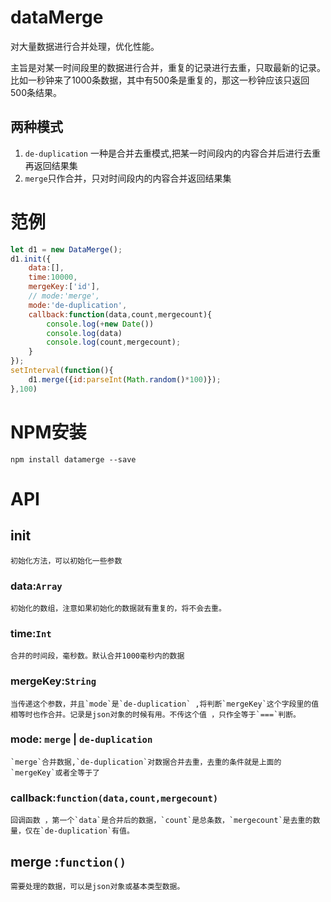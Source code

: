 # dataMerge
对大量数据进行合并处理，优化性能。

主旨是对某一时间段里的数据进行合并，重复的记录进行去重，只取最新的记录。比如一秒钟来了1000条数据，其中有500条是重复的，那这一秒钟应该只返回500条结果。
## 两种模式
1. `de-duplication` 一种是合并去重模式,把某一时间段内的内容合并后进行去重再返回结果集
2. `merge`只作合并，只对时间段内的内容合并返回结果集

# 范例
``` js
let d1 = new DataMerge();
d1.init({
    data:[],
    time:10000,
    mergeKey:['id'],
    // mode:'merge',
    mode:'de-duplication',
    callback:function(data,count,mergecount){
        console.log(+new Date())
        console.log(data)
        console.log(count,mergecount);
    }
});
setInterval(function(){
    d1.merge({id:parseInt(Math.random()*100)});
},100)
```
# NPM安装 
    npm install datamerge --save
# API
## init
    初始化方法，可以初始化一些参数
### data:`Array`
    初始化的数组，注意如果初始化的数据就有重复的，将不会去重。
### time:`Int`
    合并的时间段，毫秒数。默认合并1000毫秒内的数据
### mergeKey:`String`
    当传递这个参数，并且`mode`是`de-duplication` ,将判断`mergeKey`这个字段里的值相等时也作合并。记录是json对象的时候有用。不传这个值 ，只作全等于`===`判断。
### mode: `merge` | `de-duplication`
    `merge`合并数据,`de-duplication`对数据合并去重，去重的条件就是上面的`mergeKey`或者全等于了
### callback:`function(data,count,mergecount)`
    回调函数 ，第一个`data`是合并后的数据，`count`是总条数，`mergecount`是去重的数量，仅在`de-duplication`有值。
## merge :`function()`
    需要处理的数据，可以是json对象或基本类型数据。